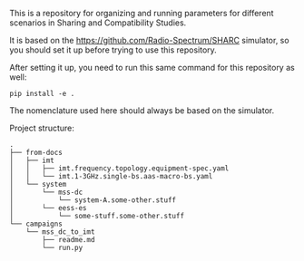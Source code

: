 This is a repository for organizing and running parameters for different scenarios in
Sharing and Compatibility Studies.

It is based on the https://github.com/Radio-Spectrum/SHARC simulator,
so you should set it up before trying to use this repository.

After setting it up, you need to run this same command for this repository as well:
```
pip install -e .
```

The nomenclature used here should always be based on the simulator.


Project structure:
```
.
├── from-docs
│   ├── imt
│   │   ├── imt.frequency.topology.equipment-spec.yaml
│   │   └── imt.1-3GHz.single-bs.aas-macro-bs.yaml
│   └── system
│       └── mss-dc
│           └── system-A.some-other.stuff
│       └── eess-es
│           └── some-stuff.some-other.stuff
└── campaigns
    └── mss_dc_to_imt
        ├── readme.md
        └── run.py
```

